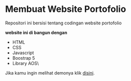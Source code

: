 # Membuat Website Portofolio
Repositori ini bersisi tentang codingan website portofolio

**website ini di bangun dengan**
  * HTML
  * CSS
  * Javascript
  * Boostrap 5
  * Library AOS\
  
Jika kamu ingin melihat demonya klik [disini](https://portfolio-asnabah.netlify.app/).
